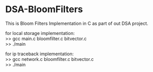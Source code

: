 # DSA-BloomFilters
This is Bloom Filters Implementation in C as part of out DSA project.

for local storage implementation: <br /> >> gcc main.c bloomfilter.c bitvector.c <br /> >> ./main
                                
                                
for ip traceback implementation: <br /> >> gcc network.c bloomfilter.c bitvector.c <br /> >> ./main
